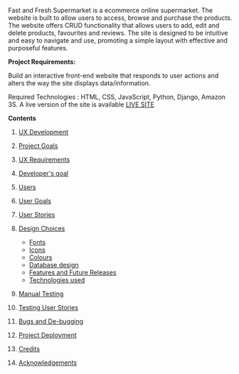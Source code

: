 
Fast and Fresh Supermarket is a ecommerce online supermarket. The website is built to allow users to access, browse and purchase the products. The website offers CRUD functionality that allows users to add, edit and delete products, favourites and reviews. The site is designed to be intuitive and easy to navigate and use, promoting a simple layout with effective and purposeful features.


**Project Requirements:**

Build an interactive front-end website that responds to user actions and alters the way the site displays data/information.

Required Technologies : HTML, CSS, JavaScript, Python, Django, Amazon 3S. 
A live version of the site is available [LIVE SITE]()  

**Contents**

1.  [UX Development](https://github.com/alexeykuz-sys/supermarket_project#ux-development)
    
2.  [Project Goals](https://github.com/alexeykuz-sys/ms4-ecommerce#project-goals)
    
3.  [UX Requirements](https://github.com/alexeykuz-sys/supermarket_project#ux-requirements)
    
4.  [Developer's goal](https://github.com/alexeykuz-sys/supermarket_project#developers-goals)
    
5.  [Users](https://github.com/alexeykuz-sys/supermarket_project#users)
    
6.  [User Goals](https://github.com/alexeykuz-sys/supermarket_project#user-goals)
    
7.  [User Stories](https://github.com/alexeykuz-sys/supermarket_project#user-stories)
    
8.  [Design Choices](https://github.com/alexeykuz-sys/supermarket_project#design-choices)
    
    -   [Fonts](https://github.com/alexeykuz-sys/supermarket_project#fonts)
    -   [Icons](https://github.com/alexeykuz-sys/supermarket_project#icons)
    -   [Colours](https://github.com/alexeykuz-sys/supermarket_project#colours)
    - [Database design](https://github.com/alexeykuz-sys/supermarket_project#database-design)
    -   [Features and Future Releases](https://github.com/alexeykuz-sys/supermarket_project#features-and-future-releases)
    -   [Technologies used](https://github.com/alexeykuz-sys/supermarket_project#technologies-used)
9.  [Manual Testing](https://github.com/alexeykuz-sys/supermarket_project#manual-testing)
    
10.  [Testing User Stories](https://github.com/alexeykuz-sys/supermarket_project#testing-user-stories)
    
11.  [Bugs and De-bugging](https://github.com/alexeykuz-sys/supermarket_project#bugs-and-debugging)

 12.  [Project Deployment](https://github.com/alexeykuz-sys/supermarket_project#project-deployment)
    
13.  [Credits](https://github.com/alexeykuz-sys/supermarket_project#credits)
    
14.  [Acknowledgements](https://github.com/alexeykuz-sys/supermarket_project#acknowledgements)

<!--stackedit_data:
eyJoaXN0b3J5IjpbNjQ0Mjg1MTQwLC0xNzUzOTc2MjYwLDgzMT
Y1NzUyMywtNDIyODE3ODY0XX0=
-->